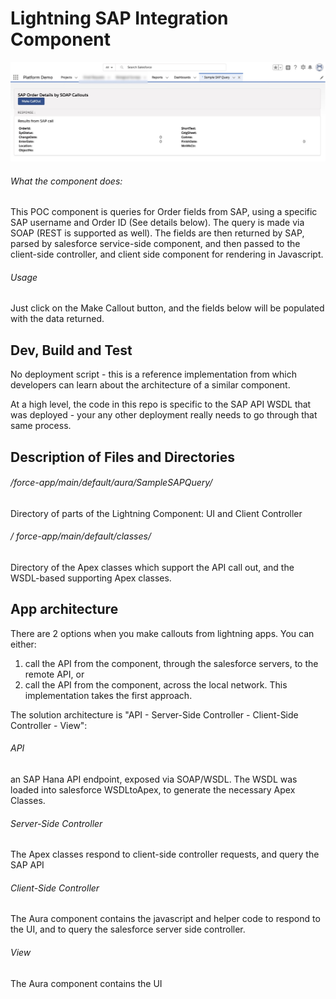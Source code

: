 # Lightning SAP Integration Component

<img src="https://github.com/eyewell/Salesforce2SAPWithAura/blob/master/SAPAuraComponent.jpg">

###### What the component does:
This POC  component is queries for Order fields from SAP, using a specific SAP username and Order ID (See details below). The query is made via SOAP (REST is supported as well). The fields are then returned by SAP, parsed by salesforce service-side component, and then passed to the client-side controller, and client side component for rendering in Javascript.

###### Usage
Just click on the Make Callout button, and the fields below will be populated with the data returned.

## Dev, Build and Test

No deployment script - this is a reference implementation from which developers can learn about the architecture of a similar component.

At a high level, the code in this repo is specific to the SAP API WSDL that was deployed - your any other deployment really needs to go through that same process.


## Description of Files and Directories

###### /force-app/main/default/aura/SampleSAPQuery/
Directory of parts of the Lightning Component: UI and Client Controller

###### / force-app/main/default/classes/
Directory of the Apex classes which support the API call out, and the WSDL-based supporting Apex classes.


## App architecture
There are 2 options when you make callouts from lightning apps. You can either:
1) call the API from the component, through the salesforce servers, to the remote API, or
2) call the API from the component, across the local network.
This implementation takes the first approach.

The solution architecture is "API - Server-Side Controller - Client-Side Controller - View":

###### API 
an SAP Hana API endpoint, exposed via SOAP/WSDL. The WSDL was loaded into salesforce WSDLtoApex, to generate the necessary Apex Classes.

###### Server-Side Controller
The Apex classes respond to client-side controller requests, and query the SAP API

###### Client-Side Controller
The Aura component contains the javascript and helper code to respond to the UI, and to query the salesforce server side controller.

###### View
The Aura component contains the UI


